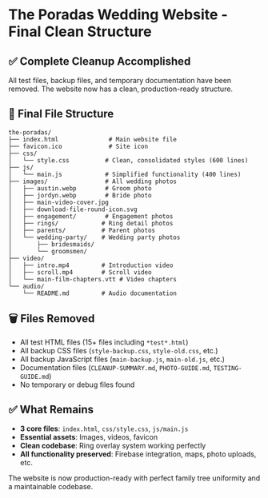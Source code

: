 # The Poradas Wedding Website - Final Clean Structure

## ✅ Complete Cleanup Accomplished

All test files, backup files, and temporary documentation have been removed. The website now has a clean, production-ready structure.

## 📁 Final File Structure

```
the-poradas/
├── index.html              # Main website file
├── favicon.ico             # Site icon
├── css/
│   └── style.css          # Clean, consolidated styles (600 lines)
├── js/
│   └── main.js            # Simplified functionality (400 lines)
├── images/                # All wedding photos
│   ├── austin.webp        # Groom photo
│   ├── jordyn.webp        # Bride photo
│   ├── main-video-cover.jpg
│   ├── download-file-round-icon.svg
│   ├── engagement/        # Engagement photos
│   ├── rings/            # Ring detail photos
│   ├── parents/          # Parent photos
│   └── wedding-party/    # Wedding party photos
│       ├── bridesmaids/
│       └── groomsmen/
├── video/
│   ├── intro.mp4         # Introduction video
│   ├── scroll.mp4        # Scroll video
│   └── main-film-chapters.vtt # Video chapters
└── audio/
    └── README.md         # Audio documentation
```

## 🗑️ Files Removed
- All test HTML files (15+ files including `*test*.html`)
- All backup CSS files (`style-backup.css`, `style-old.css`, etc.)
- All backup JavaScript files (`main-backup.js`, `main-old.js`, etc.)
- Documentation files (`CLEANUP-SUMMARY.md`, `PHOTO-GUIDE.md`, `TESTING-GUIDE.md`)
- No temporary or debug files found

## ✅ What Remains
- **3 core files**: `index.html`, `css/style.css`, `js/main.js`
- **Essential assets**: Images, videos, favicon
- **Clean codebase**: Ring overlay system working perfectly
- **All functionality preserved**: Firebase integration, maps, photo uploads, etc.

The website is now production-ready with perfect family tree uniformity and a maintainable codebase.
